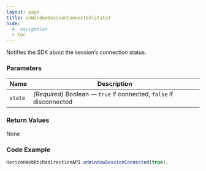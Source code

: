 ```yaml
---
layout: page
title: onWindowSessionConnected(state)
hide:
  #- navigation
  - toc
---
```


Notifies the SDK about the session’s connection status.

### Parameters

| Name   | Description |
|--------|-------------|
| `state` | *(Required)* Boolean — `true` if connected, `false` if disconnected |

### Return Values
None

### Code Example
```js
HorizonWebRtcRedirectionAPI.onWindowSessionConnected(true);
```


